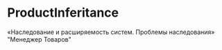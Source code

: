 # ProductInferitance
«Наследование и расширяемость систем. Проблемы наследования»
"Менеджер Товаров"
